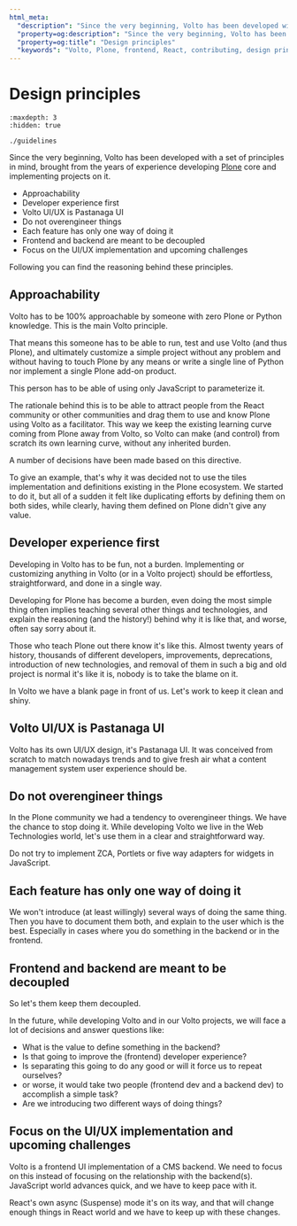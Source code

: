 ```yaml
---
html_meta:
  "description": "Since the very beginning, Volto has been developed with a set of principles in mind, brought from the years of experience developing Plone"
  "property=og:description": "Since the very beginning, Volto has been developed with a set of principles in mind, brought from the years of experience developing Plone"
  "property=og:title": "Design principles"
  "keywords": "Volto, Plone, frontend, React, contributing, design principles"
---
```


# Design principles

```{toctree}
:maxdepth: 3
:hidden: true

./guidelines

```

Since the very beginning, Volto has been developed with a set of principles in mind,
brought from the years of experience developing [Plone](https://plone.org "Link to website of Plone") core and implementing projects on it.

- Approachability
- Developer experience first
- Volto UI/UX is Pastanaga UI
- Do not overengineer things
- Each feature has only one way of doing it
- Frontend and backend are meant to be decoupled
- Focus on the UI/UX implementation and upcoming challenges

Following you can find the reasoning behind these principles.

## Approachability

Volto has to be 100% approachable by someone with zero Plone or Python knowledge.
This is the main Volto principle.

That means this someone has to be able to run, test and use Volto (and thus Plone), and
ultimately customize a simple project without any problem and without having to touch
Plone by any means or write a single line of Python nor implement a single Plone add-on
product.

This person has to be able of using only JavaScript to parameterize it.

The rationale behind this is to be able to attract people from the React community or
other communities and drag them to use and know Plone using Volto as a facilitator.
This way we keep the existing learning curve coming from Plone away from Volto, so Volto can
make (and control) from scratch its own learning curve, without any inherited burden.

A number of decisions have been made based on this directive.

To give an example, that's why it was decided not to use the tiles implementation and definitions existing in the
Plone ecosystem.
We started to do it, but all of a sudden it felt like duplicating efforts by defining them on both sides,
while clearly, having them defined on Plone didn't give any value.

## Developer experience first

Developing in Volto has to be fun, not a burden.
Implementing or customizing anything in Volto (or in a Volto project) should be effortless, straightforward,
and done in a single way.

Developing for Plone has become a burden, even doing the most simple thing often implies
teaching several other things and technologies, and explain the reasoning (and the
history!) behind why it is like that, and worse, often say sorry about it.

Those who teach Plone out there know it's like this.
Almost twenty years of history, thousands of different developers, improvements, deprecations,
introduction of new technologies, and removal of them in such a big and old project is normal it's like it is,
nobody is to take the blame on it.

In Volto we have a blank page in front of us.
Let's work to keep it clean and shiny.

## Volto UI/UX is Pastanaga UI

Volto has its own UI/UX design, it's Pastanaga UI.
It was conceived from scratch to match nowadays trends and to give fresh air what a content management system user
experience should be.

## Do not overengineer things

In the Plone community we had a tendency to overengineer things.
We have the chance to stop doing it.
While developing Volto we live in the Web Technologies world, let's use them in a clear and straightforward way.

Do not try to implement ZCA, Portlets or five way adapters for widgets in JavaScript.

## Each feature has only one way of doing it

We won't introduce (at least willingly) several ways of doing the same thing.
Then you have to document them both, and explain to the user which is the best.
Especially in cases where you do something in the backend or in the frontend.

## Frontend and backend are meant to be decoupled

So let's them keep them decoupled.

In the future, while developing Volto and in our Volto projects, we will face a lot of
decisions and answer questions like:

- What is the value to define something in the backend?
- Is that going to improve the (frontend) developer experience?
- Is separating this going to do any good or will it force us to repeat ourselves?
- or worse, it would take two people (frontend dev and a backend dev) to accomplish a simple task?
- Are we introducing two different ways of doing things?

## Focus on the UI/UX implementation and upcoming challenges

Volto is a frontend UI implementation of a CMS backend.
We need to focus on this instead of focusing on the relationship with the backend(s).
JavaScript world advances quick, and we have to keep pace with it.

React's own async (Suspense) mode it's on its way, and that will change enough
things in React world and we have to keep up with these changes.
